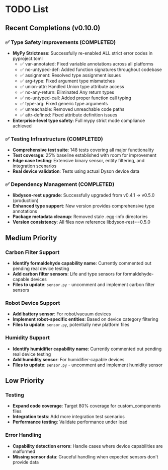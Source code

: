 # TODO List

## Recent Completions (v0.10.0)

### ✅ Type Safety Improvements (COMPLETED)

- **MyPy Strictness**: Successfully re-enabled ALL strict error codes in pyproject.toml
  - ✅ var-annotated: Fixed variable annotations across all platforms
  - ✅ no-untyped-def: Added function signatures throughout codebase
  - ✅ assignment: Resolved type assignment issues
  - ✅ arg-type: Fixed argument type mismatches
  - ✅ union-attr: Handled Union type attribute access
  - ✅ no-any-return: Eliminated Any return types
  - ✅ no-untyped-call: Added proper function call typing
  - ✅ type-arg: Fixed generic type arguments
  - ✅ unreachable: Removed unreachable code paths
  - ✅ attr-defined: Fixed attribute definition issues
- **Enterprise-level type safety**: Full mypy strict mode compliance achieved

### ✅ Testing Infrastructure (COMPLETED)

- **Comprehensive test suite**: 148 tests covering all major functionality
- **Test coverage**: 25% baseline established with room for improvement
- **Edge case testing**: Extensive binary sensor, entity filtering, and integration scenarios
- **Real device validation**: Tests using actual Dyson device data

### ✅ Dependency Management (COMPLETED)

- **libdyson-rest upgrade**: Successfully upgraded from v0.4.1 → v0.5.0 (production)
- **Enhanced type support**: New version provides comprehensive type annotations
- **Package metadata cleanup**: Removed stale .egg-info directories
- **Version consistency**: All files now reference libdyson-rest==0.5.0

## Medium Priority

### Carbon Filter Support

- **Identify formaldehyde capability name**: Currently commented out pending real device testing
- **Add carbon filter sensors**: Life and type sensors for formaldehyde-capable devices
- **Files to update**: `sensor.py` - uncomment and implement carbon filter sensors

### Robot Device Support

- **Add battery sensor**: For robot/vacuum devices
- **Implement robot-specific entities**: Based on device category filtering
- **Files to update**: `sensor.py`, potentially new platform files

### Humidity Support

- **Identify humidifier capability name**: Currently commented out pending real device testing
- **Add humidity sensor**: For humidifier-capable devices
- **Files to update**: `sensor.py` - uncomment and implement humidity sensor

## Low Priority

### Testing

- **Expand code coverage**: Target 80% coverage for custom_components files
- **Integration tests**: Add more integration test scenarios
- **Performance testing**: Validate performance under load

### Error Handling

- **Capability detection errors**: Handle cases where device capabilities are malformed
- **Missing sensor data**: Graceful handling when expected sensors don't provide data
